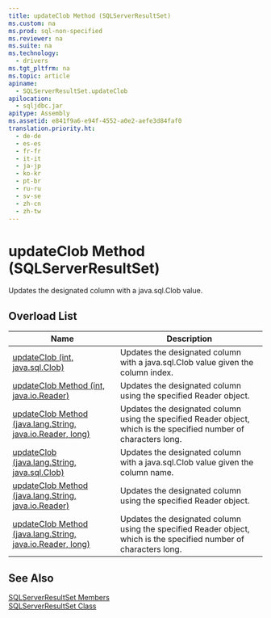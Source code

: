 ```yaml
---
title: updateClob Method (SQLServerResultSet)
ms.custom: na
ms.prod: sql-non-specified
ms.reviewer: na
ms.suite: na
ms.technology: 
  - drivers
ms.tgt_pltfrm: na
ms.topic: article
apiname: 
  - SQLServerResultSet.updateClob
apilocation: 
  - sqljdbc.jar
apitype: Assembly
ms.assetid: e841f9a6-e94f-4552-a0e2-aefe3d84faf0
translation.priority.ht: 
  - de-de
  - es-es
  - fr-fr
  - it-it
  - ja-jp
  - ko-kr
  - pt-br
  - ru-ru
  - sv-se
  - zh-cn
  - zh-tw
---
```

# updateClob Method (SQLServerResultSet)
  Updates the designated column with a java.sql.Clob value.  
  
## Overload List  
  
|Name|Description|  
|----------|-----------------|  
|[updateClob \(int, java.sql.Clob\)](../content/updateClob-Method--int--java.sql.Clob-.md)|Updates the designated column with a java.sql.Clob value given the column index.|  
|[updateClob Method &#40;int, java.io.Reader&#41;](../content/updateClob-Method--int--java.io.Reader-.md)|Updates the designated column using the specified Reader object.|  
|[updateClob Method &#40;java.lang.String, java.io.Reader, long&#41;](../content/updateClob-Method--java.lang.String--java.io.Reader--long-.md)|Updates the designated column using the specified Reader object, which is the specified number of characters long.|  
|[updateClob \(java.lang.String, java.sql.Clob\)](../content/updateClob-Method--java.lang.String--java.sql.Clob-.md)|Updates the designated column with a java.sql.Clob value given the column name.|  
|[updateClob Method &#40;java.lang.String, java.io.Reader&#41;](../content/updateClob-Method--java.lang.String--java.io.Reader-.md)|Updates the designated column using the specified Reader object.|  
|[updateClob Method &#40;java.lang.String, java.io.Reader, long&#41;](../content/updateClob-Method--java.lang.String--java.io.Reader--long-.md)|Updates the designated column using the specified Reader object, which is the specified number of characters long.|  
  
## See Also  
 [SQLServerResultSet Members](../content/SQLServerResultSet-Members.md)   
 [SQLServerResultSet Class](../content/SQLServerResultSet-Class.md)  
  
  
